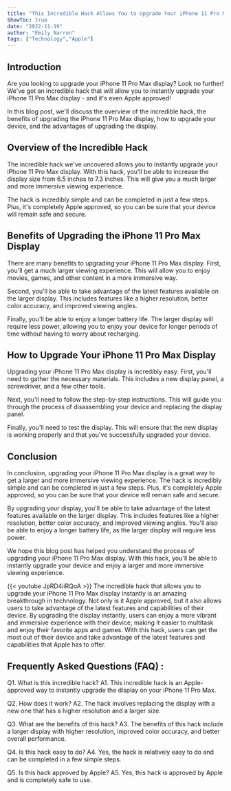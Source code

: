 ```yaml
---
title: "This Incredible Hack Allows You to Upgrade Your iPhone 11 Pro Max Display Instantly - Apple Approved!"
ShowToc: true 
date: "2022-11-19"
author: "Emily Narron" 
tags: ["Technology","Apple"]
---
```

## Introduction

Are you looking to upgrade your iPhone 11 Pro Max display? Look no further! We've got an incredible hack that will allow you to instantly upgrade your iPhone 11 Pro Max display - and it's even Apple approved!

In this blog post, we'll discuss the overview of the incredible hack, the benefits of upgrading the iPhone 11 Pro Max display, how to upgrade your device, and the advantages of upgrading the display. 

## Overview of the Incredible Hack

The incredible hack we've uncovered allows you to instantly upgrade your iPhone 11 Pro Max display. With this hack, you'll be able to increase the display size from 6.5 inches to 7.3 inches. This will give you a much larger and more immersive viewing experience. 

The hack is incredibly simple and can be completed in just a few steps. Plus, it's completely Apple approved, so you can be sure that your device will remain safe and secure. 

## Benefits of Upgrading the iPhone 11 Pro Max Display

There are many benefits to upgrading your iPhone 11 Pro Max display. First, you'll get a much larger viewing experience. This will allow you to enjoy movies, games, and other content in a more immersive way. 

Second, you'll be able to take advantage of the latest features available on the larger display. This includes features like a higher resolution, better color accuracy, and improved viewing angles. 

Finally, you'll be able to enjoy a longer battery life. The larger display will require less power, allowing you to enjoy your device for longer periods of time without having to worry about recharging. 

## How to Upgrade Your iPhone 11 Pro Max Display

Upgrading your iPhone 11 Pro Max display is incredibly easy. First, you'll need to gather the necessary materials. This includes a new display panel, a screwdriver, and a few other tools. 

Next, you'll need to follow the step-by-step instructions. This will guide you through the process of disassembling your device and replacing the display panel. 

Finally, you'll need to test the display. This will ensure that the new display is working properly and that you've successfully upgraded your device. 

## Conclusion

In conclusion, upgrading your iPhone 11 Pro Max display is a great way to get a larger and more immersive viewing experience. The hack is incredibly simple and can be completed in just a few steps. Plus, it's completely Apple approved, so you can be sure that your device will remain safe and secure. 

By upgrading your display, you'll be able to take advantage of the latest features available on the larger display. This includes features like a higher resolution, better color accuracy, and improved viewing angles. You'll also be able to enjoy a longer battery life, as the larger display will require less power. 

We hope this blog post has helped you understand the process of upgrading your iPhone 11 Pro Max display. With this hack, you'll be able to instantly upgrade your device and enjoy a larger and more immersive viewing experience.

{{< youtube JpRD4iiRQoA >}} 
The incredible hack that allows you to upgrade your iPhone 11 Pro Max display instantly is an amazing breakthrough in technology. Not only is it Apple approved, but it also allows users to take advantage of the latest features and capabilities of their device. By upgrading the display instantly, users can enjoy a more vibrant and immersive experience with their device, making it easier to multitask and enjoy their favorite apps and games. With this hack, users can get the most out of their device and take advantage of the latest features and capabilities that Apple has to offer.

## Frequently Asked Questions (FAQ) :
Q1. What is this incredible hack?
A1. This incredible hack is an Apple-approved way to instantly upgrade the display on your iPhone 11 Pro Max.

Q2. How does it work?
A2. The hack involves replacing the display with a new one that has a higher resolution and a larger size.

Q3. What are the benefits of this hack?
A3. The benefits of this hack include a larger display with higher resolution, improved color accuracy, and better overall performance.

Q4. Is this hack easy to do?
A4. Yes, the hack is relatively easy to do and can be completed in a few simple steps.

Q5. Is this hack approved by Apple?
A5. Yes, this hack is approved by Apple and is completely safe to use.


